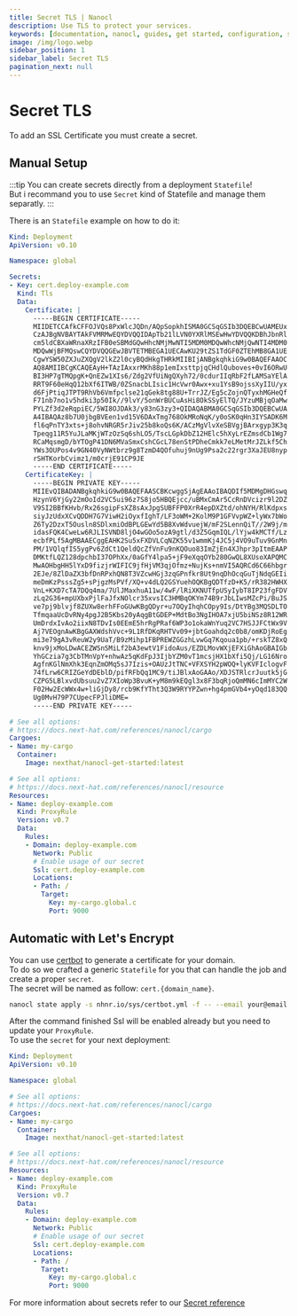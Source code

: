 ```yaml
---
title: Secret TLS | Nanocl
description: Use TLS to protect your services.
keywords: [documentation, nanocl, guides, get started, configuration, state, file, config, yaml, yml, statefile, ssl, tls, certificate]
image: /img/logo.webp
sidebar_position: 1
sidebar_label: Secret TLS
pagination_next: null
---
```


# Secret TLS

To add an SSL Certificate you must create a secret.<br/>

## Manual Setup

:::tip
You can create secrets directly from a deployment `Statefile`!<br/>
But i recommand you to use `Secret` kind of Statefile and manage them separatly.
:::

There is an `Statefile` example on how to do it:

```yaml
Kind: Deployment
ApiVersion: v0.10

Namespace: global

Secrets:
- Key: cert.deploy-example.com
  Kind: Tls
  Data:
    Certificate: |
      -----BEGIN CERTIFICATE-----
      MIIDETCCAfkCFFOJVQs8PxWlcJQDn/AQpSopkhISMA0GCSqGSIb3DQEBCwUAMEUx
      CzAJBgNVBAYTAkFVMRMwEQYDVQQIDApTb21lLVN0YXRlMSEwHwYDVQQKDBhJbnRl
      cm5ldCBXaWRnaXRzIFB0eSBMdGQwHhcNMjMwNTI5MDM0MDQwWhcNMjQwNTI4MDM0
      MDQwWjBFMQswCQYDVQQGEwJBVTETMBEGA1UECAwKU29tZS1TdGF0ZTEhMB8GA1UE
      CgwYSW50ZXJuZXQgV2lkZ2l0cyBQdHkgTHRkMIIBIjANBgkqhkiG9w0BAQEFAAOC
      AQ8AMIIBCgKCAQEAyH+TAzIAxxrMKh88p1emIxsttpjqCHdlQuboves+0vI6ORwU
      BI3HP7gTMQpgK+QnEZw1XIs6/Zdg2VfUiNgQXyh72/0cdurIIqRbF2fLAMSaYElA
      RRT9F60eHqQ12bXf6ITWB/0ZSnacbLIsic1HcVwr0Awx+xu1YsB9ojssXyIIU/yx
      d6FjPtiqJTPT9RhVb6Vmfpclse21qGek8tg88U+TrrJZ/Eg5cZojnQTyxhMGHeQf
      F71nb7no1v5hdki3p50Ik//9lvY/5onWrBUCuAsHi8OkSSyElTQ/JYzuMBjqOaMw
      PYLZf3d2eRqpiEC/5WI8OJDAk3/y83nG3zy3+QIDAQABMA0GCSqGSIb3DQEBCwUA
      A4IBAQAz8b7U0jbgBVEen1vd15V6DAxTmg768OkMRoNqK/y0oSK0qHn3IYSADK6M
      fl6qPnTY3xts+j8ohvNRGR5rJiv25b8koQs6K/ACzMgVlvXeSBVgjBArxgyp3K3q
      Tpeqg11R5YuJLaMKjWTzOzSq6shLO5/TscLGpkDbZ12HElc5hXyLrEZmsdCb1Wg7
      RCaMqsmgD/bYTOgP41DN6MVaSmxCshCGcL78enStPDheCmkk7eLMetMrJZLkf5Ch
      YWs3OUPos4v9GN40VyNWtbrz9g8TzmD4QOfuhuj9nUg9Psa2c22rgr3XaJEU8nyp
      rSHTKorbCvimz1/m0crjE91CP9JE
      -----END CERTIFICATE-----
    CertificateKey: |
      -----BEGIN PRIVATE KEY-----
      MIIEvQIBADANBgkqhkiG9w0BAQEFAASCBKcwggSjAgEAAoIBAQDIf5MDMgDHGswq
      HzynV6YjGy22mOoId2VC5ui96z7S8jo5HBQEjcc/uBMxCmAr5CcRnDVcizr9l2DZ
      V9SI2BBfKHvb/Rx26sgipFsXZ8sAxJpgSUBFFP0XrR4epDXZtd/ohNYH/RlKdpxs
      siyJzUdxXCvQDDH7G7ViwH2iOyxfIghT/LF3oWM+2KolM9P1GFVvpWZ+lyWx7bWo
      Z6Ty2DzxT5Ousln8SDlxmiOdBPLGEwYd5B8XvWdvuejW/mF2SLennQiT//2W9j/m
      idasFQK4CweLw6RJLISVND8ljO4wGOo5ozA9gtl/d3Z5GqmIQL/lYjw4kMCTf/Lz
      ecbfPLf5AgMBAAECggEAHK2Su5xFXDVLCqNZK55v1wmmKj4JC5j4VO9uTuv9GnMn
      PM/1VQlqfIS5ygPv6ZdCt1QeldQcZfVnFu9nKQOuo83ImZjEn4XJhpr3pItmEAAP
      DMKtfLQZ128dpchbI37OPhXx/0aGfY4lpa5+jF9eXqqOYb280GwQL8XUsoXAPQMC
      MwAOHbgHH5lYxD9fizjrWIFIC9jfHjVM3qjOfmz+NujKs+nmVI5AQRCd6C66hbgr
      2EJe/8ZlDaZX3bfDnRPxhQN8T3VZcwHGj3zqGPnfkr8Ut9nqDhOcqGuTjNdqGEIi
      meDmKzPsssZg5+sPjgzMsPVf/XQ+v4dLQ2GSYuehOQKBgQDTfzD+K5/rR382HWHX
      VnL+KXD7cTA7DQq4ma/7UlJMaxhuA11w/4wF/lRiXKNUTfpUSyIybT8IP23fgFDV
      zLq2G36+mpUXbxPjlFaJfxNOlcr35xvsIC3HMBqOKYm74B9rJbLIwsMZcPi/BuJS
      ve7pj9blvjf8ZUXw8erhFFoGUwKBgQDyr+u7OQyIhqhCOpy9Is/DtYBg3MQSDLTO
      TfmqaaUcDvRNy4pgJ2B5Kbs20yAqgBtGDEP+MdtBo3NgIHOA7xjU5biNSz8R12WR
      UmDrdxIvAo2iixN8TDvIs0EEmE5hrRgPRaf6WP3o1okaWnYuq2VC7HSJJFCtWx9V
      Aj7VEOgnAwKBgGAXWdshVvc+9L1RfDKqRHTVv09+jbtGoahdq2c0b8/omKDjRoEg
      mi3e79gA3vReuW2y9UaT/B9zMihp1FBPREWZGGzhLvwGq7Kqoua1pb/+rskTZ8xQ
      knv9jxMoLDwACEZWSnSMiLf2bA3ewtV1FidoAus/EZDLMovWXjEFXiGhAoGBAIGb
      YhGCzia7g3CbTMnVpY+nhwAz5qKdFpJ3IjbYZM0vT1mcsjHX1bXfi5Qj/LG16Nro
      AgfnKGlNmXhk3EqnZmOMq5sJ7Izis+OAUzJtTNC+VFXSYH2pWOQ+lyKVFIclogvF
      74fLrw6CRIZGeYdDEblD/pifRFbQq1MC9/tiJBlxAoGAAo/XDJSTRlcrJuutk5jG
      CZPG5LBlxvdUbsuu2vZ7XIoWp3BvuK+yM8m9kEQgl3x8F3bqRjoQmMN6cImMYC2W
      F02Hw2EcWWx4w+liGjDy8/rcb9KfYTht3Q3W9RYYPZwn+hg4pmGVb4+yOqd183QQ
      Ug0MvH79P7CUpecFPJliDME=
      -----END PRIVATE KEY-----

# See all options:
# https://docs.next-hat.com/references/nanocl/cargo
Cargoes:
- Name: my-cargo
  Container:
    Image: nexthat/nanocl-get-started:latest

# See all options:
# https://docs.next-hat.com/references/nanocl/resource
Resources:
- Name: deploy-example.com
  Kind: ProxyRule
  Version: v0.7
  Data:
    Rules:
    - Domain: deploy-example.com
      Network: Public
      # Enable usage of our secret
      Ssl: cert.deploy-example.com
      Locations:
      - Path: /
        Target:
          Key: my-cargo.global.c
          Port: 9000
```

## Automatic with Let's Encrypt

You can use [certbot](https://certbot.eff.org/) to generate a certificate for your domain.<br/>
To do so we crafted a generic `Statefile` for you that can handle the job and create a proper `secret`.<br/>
The secret will be named as follow: `cert.{domain_name}`.<br/>

```sh
nanocl state apply -s nhnr.io/sys/certbot.yml -f -- --email your@email.com --domain deploy-example.com
```

After the command finished Ssl will be enabled already but you need to update your `ProxyRule`.<br/>
To use the `secret` for your next deployment:

```yaml
Kind: Deployment
ApiVersion: v0.10

Namespace: global

# See all options:
# https://docs.next-hat.com/references/nanocl/cargo
Cargoes:
- Name: my-cargo
  Container:
    Image: nexthat/nanocl-get-started:latest

# See all options:
# https://docs.next-hat.com/references/nanocl/resource
Resources:
- Name: deploy-example.com
  Kind: ProxyRule
  Version: v0.7
  Data:
    Rules:
    - Domain: deploy-example.com
      Network: Public
      # Enable usage of our secret
      Ssl: cert.deploy-example.com
      Locations:
      - Path: /
        Target:
          Key: my-cargo.global.c
          Port: 9000
```

For more information about secrets refer to our [Secret reference](/references/nanocl/secret)
